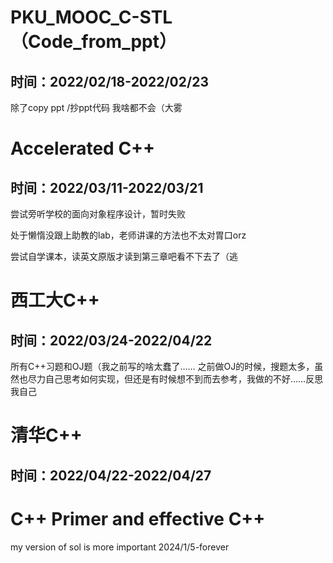 # PKU_MOOC_C-STL（Code_from_ppt）
## 时间：2022/02/18-2022/02/23
除了copy ppt /抄ppt代码 我啥都不会（大雾

# Accelerated C++
## 时间：2022/03/11-2022/03/21
尝试旁听学校的面向对象程序设计，暂时失败

处于懒惰没跟上助教的lab，老师讲课的方法也不太对胃口orz

尝试自学课本，读英文原版才读到第三章吧看不下去了（逃

# 西工大C++
## 时间：2022/03/24-2022/04/22
所有C++习题和OJ题（我之前写的啥太蠢了……
之前做OJ的时候，搜题太多，虽然也尽力自己思考如何实现，但还是有时候想不到而去参考，我做的不好……反思我自己

# 清华C++
## 时间：2022/04/22-2022/04/27

# C++ Primer and effective C++
my version of sol is more important
2024/1/5-forever



